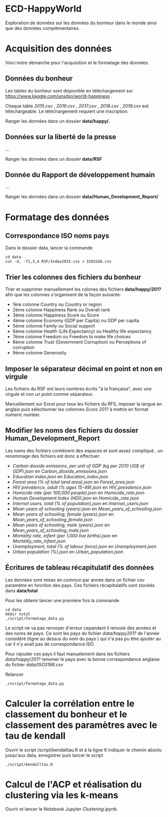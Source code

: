 # ECD-HappyWorld
Exploration de données sur les données du bonheur dans le monde ainsi que des données complémentaires.

# Acquisition des données

Voici notre démarche pour l'acquisition et le formatage des données.
## Données du bonheur

Les tables du bonheur sont disponible en téléchargement sur https://www.kaggle.com/unsdsn/world-happiness .

Chaque table *2015.csv* , *2016.csv* , *2017.csv* , *2018.csv* , *2019.csv* est téléchargeable. 
Le téléchargement requiert une inscription.

Ranger les données dans un dossier **data/happy/.**

## Données sur la liberté de la presse

...

Ranger les données dans un dossier **data/RSF**

## Donnée du Rapport de développement humain

...

Ranger les données dans un dossier **data/Human_Development_Report/**

# Formatage des données

## Correspondance ISO noms pays 
Dans le dossier data, lancer la commande
```
cd data
cut -d, -f1,3,4 RSF/Index2015.csv > ISO3166.csv
```
## Trier les colonnes des fichiers du bonheur
Trier et supprimer manuellement les colones des fichiers **data/happy/201?** afin que les colonnes s'organisent de la façon suivante:
 - 1ère colonne Country ou Country or region
 - 2ème colonne Happiness Rank  ou Overall rank
 - 3ème colonne Happiness Score ou Score 
 - 4ème colonne Economy (GDP per Capita) ou GDP per capita
 - 5ème colonne Family ou Social support
 - 6ème colonne Health (Life Expectancy) ou Healthy life expectancy
 - 7ème colonne Freedom ou Freedom to make life choices 
 - 8ème colonne Trust (Government Corruption) ou Perceptions of corruption
 - 9ème colonne Generosity

## Imposer le séparateur décimal en point et non en virgule

Les fichiers du RSF ont leurs nombres écrits "à la française", avec une virgule et non un point comme séparateur.

Manuellement sur Excel pour tous les fichiers du RFS, imposer la langue en anglais puis sélectionner les colonnes *Score 201?* à mettre en format numeric number.

## Modifier les noms des fichiers du dossier Human_Development_Report

Les noms des fichiers contiènent des espaces et sont assez compliqué , un renommage des fichiers est donc a effectuer:
 - *Carbon dioxide emissions, per unit of GDP (kg per 2010 US$ of GDP).json* en *Carbon_dioxide_emissions.json*
 - *Education index.json* en *Education_index.json*
 - *Forest area (% of total land area).json* en *Forest_area.json* 
 - *HIV prevalence, adult (% ages 15-49).json* en *HIV_prevalence.json*
 - *Homicide rate (per 100,000 people).json* en *Homicide_rate.json* 
 - *Human Development Index (HDI).json* en *Homicide_rate.json*
 - *Internet users, total (% of population).json* en *Internet_users.json*
 - *Mean years of schooling (years).json* en *Mean_years_of_schooling.json*
 - *Mean years of schooling, female (years).json* en *Mean_years_of_schooling_female.json*
 - *Mean years of schooling, male (years).json* en *Mean_years_of_schooling_male.json*
 - *Mortality rate, infant (per 1,000 live births).json* en *Mortality_rate_infant.json*
 - *Unemployment, total (% of labour force).json* en *Unemployment.json*   
 - *Urban population (%).json* en *Urban_population.json* 

## Écritures de tableau récapitulatif des données

Les données sont mises en commun par année dans un fichier csv paramètre en fonction des pays. Ces fichiers récapitulatifs sont stockés dans **data/total** 

Pour les obtenir lancer une première fois la commande 
```
cd data
mkdir total
./script/formatage_data.py

```

Le script ne va pas renvoyer d'erreur cepandant il renvoie des années et des noms de pays.
Ce sont les pays du fichier *data/happy201?* de l'année considéré (ligne au dessus du nom du pays ) qui n'a pas pu être ajouter au car il n'y avait pas de correspondance ISO.

Pour rajouter ces pays il faut manuelement dans les fichiers *data/happy/201?* renomer le pays avec la bonne correspondance anglaise du fichier *data/ISO3166.csv* 

Relancer 
```
./script/formatage_data.py

```

# Calculer la corrélation entre le classement du bonheur et le classement des paramètres avec le tau de kendall

Ouvrir le script /script/kendalltau.R et à la ligne 6 indiquer le chemin absolu jusqu'aux data, enregistrer puis lancer le script 
```
./script/kendalltau.R
```

# Calcul de l'ACP et réalisation du clustering via les k-means
Ouvrir et lancer le Notebook Jupyter *Clustering.ipynb*.
